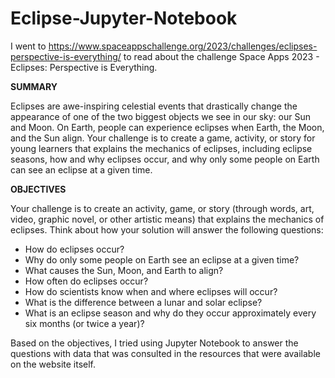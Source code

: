 # **Eclipse-Jupyter-Notebook**

I went to https://www.spaceappschallenge.org/2023/challenges/eclipses-perspective-is-everything/ to read about the challenge 
Space Apps 2023 - Eclipses: Perspective is Everything.

**SUMMARY**

Eclipses are awe-inspiring celestial events that drastically change the appearance of one of the two biggest objects we see in our sky: our Sun and Moon.
On Earth, people can experience eclipses when Earth, the Moon, and the Sun align. 
Your challenge is to create a game, activity, or story for young learners that explains the mechanics of eclipses,
including eclipse seasons, how and why eclipses occur, and why only some people on Earth can see an eclipse at a given time.

**OBJECTIVES**

Your challenge is to create an activity, game, or story (through words, art, video, graphic novel, or other artistic means) that explains the mechanics of eclipses.
Think about how your solution will answer the following questions:

- How do eclipses occur?
- Why do only some people on Earth see an eclipse at a given time?
- What causes the Sun, Moon, and Earth to align?
- How often do eclipses occur?
- How do scientists know when and where eclipses will occur?
- What is the difference between a lunar and solar eclipse?
- What is an eclipse season and why do they occur approximately every six months (or twice a year)?

Based on the objectives, I tried using Jupyter Notebook to answer the questions with data that was consulted in the resources that were available on the website itself.
